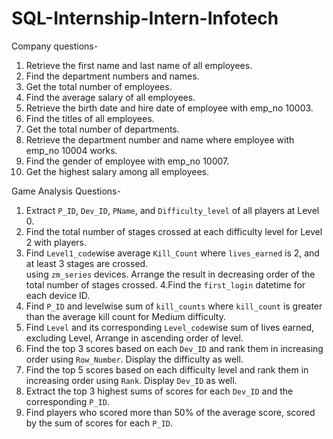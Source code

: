 # SQL-Internship-Intern-Infotech
Company questions-
1. Retrieve the first name and last name of all employees. 
2. Find the department numbers and names. 
3. Get the total number of employees. 
4. Find the average salary of all employees. 
5. Retrieve the birth date and hire date of employee with emp_no 10003. 
6. Find the titles of all employees. 
7. Get the total number of departments. 
8. Retrieve the department number and name where employee with emp_no 10004 works. 
9. Find the gender of employee with emp_no 10007. 
10. Get the highest salary among all employees.


Game Analysis Questions-
1. Extract `P_ID`, `Dev_ID`, `PName`, and `Difficulty_level` of all players at Level 0.
2. Find the total number of stages crossed at each difficulty level for Level 2 with players. 
3. Find `Level1_code`wise average `Kill_Count` where `lives_earned` is 2, and at least 3 
stages are crossed.  
using `zm_series` devices. Arrange the result in decreasing order of the total number of 
stages crossed.
4.Find the `first_login` datetime for each device ID.
5. Find `P_ID` and levelwise sum of `kill_counts` where `kill_count` is greater than the 
average kill count for Medium difficulty.
6. Find `Level` and its corresponding `Level_code`wise sum of lives earned, excluding Level, Arrange in ascending order of level.    
7. Find the top 3 scores based on each `Dev_ID` and rank them in increasing order using 
`Row_Number`. Display the difficulty as well.  
8. Find the top 5 scores based on each difficulty level and rank them in increasing order 
using `Rank`. Display `Dev_ID` as well.
9. Extract the top 3 highest sums of scores for each `Dev_ID` and the corresponding `P_ID`. 
10. Find players who scored more than 50% of the average score, scored by the sum of 
scores for each `P_ID`.

